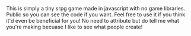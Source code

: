 This is simply a tiny srpg game made in javascript with no game libraries. Public so you can see the code if you want.
Feel free to use it if you think it'd even be beneficial for you!
No need to attribute but do tell me what you're making becuase I like to see what people create!
